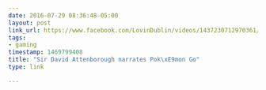 ```yaml
---
date: 2016-07-29 08:36:48-05:00
layout: post
link_url: https://www.facebook.com/LovinDublin/videos/1437230712970361/
tags:
- gaming
timestamp: 1469799408
title: "Sir David Attenborough narrates Pok\xE9mon Go"
type: link

---
```

